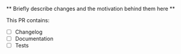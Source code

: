 ** Briefly describe changes and the motivation behind them here **

This PR contains:
- [ ] Changelog
- [ ] Documentation
- [ ] Tests
